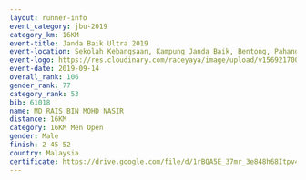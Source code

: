 ```yaml
---
layout: runner-info 
event_category: jbu-2019 
category_km: 16KM 
event-title: Janda Baik Ultra 2019
event-location: Sekolah Kebangsaan, Kampung Janda Baik, Bentong, Pahang, Malaysia 
event-logo: https://res.cloudinary.com/raceyaya/image/upload/v1569217009/logo/janda-baik_vch1pc.jpg 
event-date: 2019-09-14 
overall_rank: 106
gender_rank: 77
category_rank: 53
bib: 61018
name: MD RAIS BIN MOHD NASIR
distance: 16KM
category: 16KM Men Open
gender: Male
finish: 2-45-52
country: Malaysia
certificate: https://drive.google.com/file/d/1rBQA5E_37mr_3e848h68Itpv4C6g64wi/view?usp=sharing
---
```


